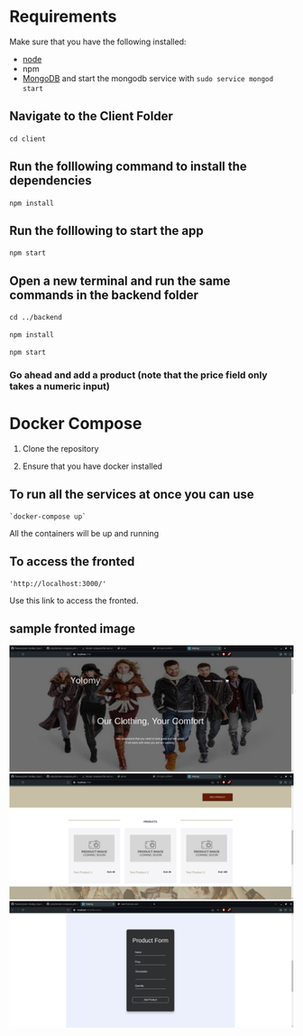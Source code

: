 # Requirements
Make sure that you have the following installed:
- [node](https://www.digitalocean.com/community/tutorials/how-to-install-node-js-on-ubuntu-18-04) 
- npm 
- [MongoDB](https://docs.mongodb.com/manual/tutorial/install-mongodb-on-ubuntu/) and start the mongodb service with `sudo service mongod start`

## Navigate to the Client Folder 
 `cd client`

## Run the folllowing command to install the dependencies 
 `npm install`

## Run the folllowing to start the app
 `npm start`

## Open a new terminal and run the same commands in the backend folder
 `cd ../backend`

 `npm install`

 `npm start`

 ### Go ahead and add a product (note that the price field only takes a numeric input)

# Docker Compose
 1. Clone the repository

 2. Ensure that you have docker installed

 ## To run all the services at once you can use 
    `docker-compose up`
     
   All the containers will be up and running

 ##   To access the fronted 
    'http://localhost:3000/' 
   Use this link to access the fronted.
  ## sample fronted image

   ![alt text](yolo.png)
   ![alt text](yolo-2.png)
   ![alt text](yolo-3.png)